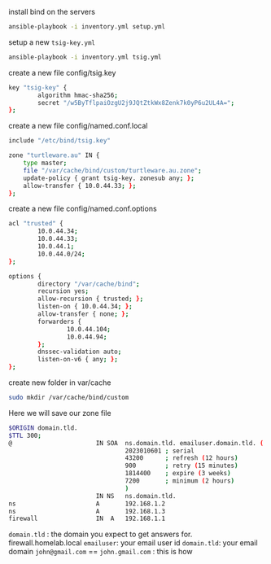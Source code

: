 install bind on the servers

```bash
ansible-playbook -i inventory.yml setup.yml
```


setup a new `tsig-key.yml`

```bash
ansible-playbook -i inventory.yml tsig.yml
```

create a new file config/tsig.key
```bash
key "tsig-key" {
        algorithm hmac-sha256;
        secret "/w5ByTflpaiOzgU2j9JQtZtkWx8Zenk7k0yP6u2UL4A=";
};
```

create a new file config/named.conf.local

```bash
include "/etc/bind/tsig.key"

zone "turtleware.au" IN {
    type master;
    file "/var/cache/bind/custom/turtleware.au.zone";
    update-policy { grant tsig-key. zonesub any; };
    allow-transfer { 10.0.44.33; };
};

```

create a new file config/named.conf.options
```bash
acl "trusted" {
        10.0.44.34;
        10.0.44.33;
        10.0.44.1;
        10.0.44.0/24;
};

options {
        directory "/var/cache/bind";
        recursion yes;
        allow-recursion { trusted; };
        listen-on { 10.0.44.34; };
        allow-transfer { none; };
        forwarders {
                10.0.44.104;
                10.0.44.94;
        };
        dnssec-validation auto;
        listen-on-v6 { any; };
};

```

create new folder in var/cache
```bash
sudo mkdir /var/cache/bind/custom
```

Here we will save our zone file
```bash
$ORIGIN domain.tld.
$TTL 300;
@                       IN SOA  ns.domain.tld. emailuser.domain.tld. (
                                2023010601 ; serial
                                43200      ; refresh (12 hours)
                                900        ; retry (15 minutes)
                                1814400    ; expire (3 weeks)
                                7200       ; minimum (2 hours)
                                )
                        IN NS   ns.domain.tld.
ns                      A       192.168.1.2
ns                      A       192.168.1.3
firewall                IN  A   192.168.1.1
```

`domain.tld` : the domain you expect to get answers for. firewall.homelab.local
`emailuser`: your email user id
`domain.tld`: your email domain
`john@gmail.com` == `john.gmail.com` : this is how